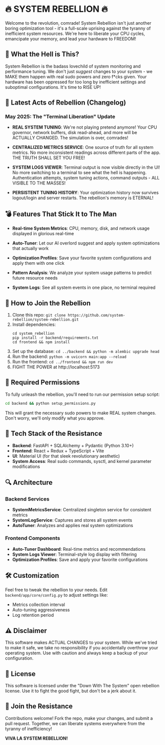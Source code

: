 # 🔥 SYSTEM REBELLION 🔥

Welcome to the revolution, comrade! System Rebellion isn't just another boring optimization tool - it's a full-scale uprising against the tyranny of inefficient system resources. We're here to liberate your CPU cycles, emancipate your memory, and lead your hardware to FREEDOM!

## 🚀 What the Hell is This?

System Rebellion is the badass lovechild of system monitoring and performance tuning. We don't just *suggest* changes to your system - we MAKE them happen with real sudo powers and zero f*cks given. Your hardware has been oppressed for too long by inefficient settings and suboptimal configurations. It's time to RISE UP!

## 🧨 Latest Acts of Rebellion (Changelog)

### May 2025: The "Terminal Liberation" Update

- **REAL SYSTEM TUNING**: We're not playing pretend anymore! Your CPU governor, network buffers, disk read-ahead, and more will be ACTUALLY CHANGED. The simulation is over, comrades!

- **CENTRALIZED METRICS SERVICE**: One source of truth for all system metrics. No more inconsistent readings across different parts of the app. THE TRUTH SHALL SET YOU FREE!

- **SYSTEM LOGS VIEWER**: Terminal output is now visible directly in the UI! No more switching to a terminal to see what the hell is happening. Authentication attempts, system tuning actions, command outputs - ALL VISIBLE TO THE MASSES!

- **PERSISTENT TUNING HISTORY**: Your optimization history now survives logout/login and server restarts. The rebellion's memory is ETERNAL!

## 💣 Features That Stick It to The Man

- **Real-time System Metrics**: CPU, memory, disk, and network usage displayed in glorious real-time

- **Auto-Tuner**: Let our AI overlord suggest and apply system optimizations that actually work

- **Optimization Profiles**: Save your favorite system configurations and apply them with one click

- **Pattern Analysis**: We analyze your system usage patterns to predict future resource needs

- **System Logs**: See all system events in one place, no terminal required

## 🔧 How to Join the Rebellion

1. Clone this repo: `git clone https://github.com/system-rebellion/system-rebellion.git`
2. Install dependencies: 
   ```
   cd system_rebellion
   pip install -r backend/requirements.txt
   cd frontend && npm install
   ```
3. Set up the database: `cd ../backend && python -m alembic upgrade head`
4. Run the backend: `python -m uvicorn main:app --reload`
5. Run the frontend: `cd ../frontend && npm run dev`
6. FIGHT THE POWER at http://localhost:5173

## 🔐 Required Permissions

To fully unleash the rebellion, you'll need to run our permission setup script:

```bash
cd backend && python setup_permissions.py
```

This will grant the necessary sudo powers to make REAL system changes. Don't worry, we'll only modify what you approve.

## 🧠 Tech Stack of the Resistance

- **Backend**: FastAPI + SQLAlchemy + Pydantic (Python 3.10+)
- **Frontend**: React + Redux + TypeScript + Vite
- **UI**: Material UI (for that sleek revolutionary aesthetic)
- **System Access**: Real sudo commands, sysctl, and kernel parameter modifications

## 🔍 Architecture

### Backend Services

- **SystemMetricsService**: Centralized singleton service for consistent metrics
- **SystemLogService**: Captures and stores all system events
- **AutoTuner**: Analyzes and applies real system optimizations

### Frontend Components

- **Auto-Tuner Dashboard**: Real-time metrics and recommendations
- **System Logs Viewer**: Terminal-style log display with filtering
- **Optimization Profiles**: Save and apply your favorite configurations

## 🛠️ Customization

Feel free to tweak the rebellion to your needs. Edit `backend/app/core/config.py` to adjust settings like:

- Metrics collection interval
- Auto-tuning aggressiveness
- Log retention period

## ⚠️ Disclaimer

This software makes ACTUAL CHANGES to your system. While we've tried to make it safe, we take no responsibility if you accidentally overthrow your operating system. Use with caution and always keep a backup of your configuration.

## 🔗 License

This software is licensed under the "Down With The System" open rebellion license. Use it to fight the good fight, but don't be a jerk about it.

## 🫡 Join the Resistance

Contributions welcome! Fork the repo, make your changes, and submit a pull request. Together, we can liberate systems everywhere from the tyranny of inefficiency!

**VIVA LA SYSTEM REBELLION!**